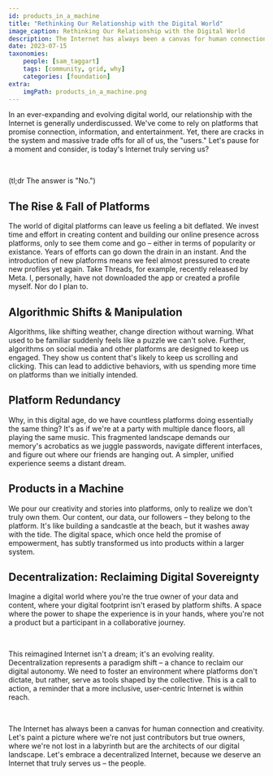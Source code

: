 ```yaml
---
id: products_in_a_machine
title: "Rethinking Our Relationship with the Digital World"
image_caption: Rethinking Our Relationship with the Digital World
description: The Internet has always been a canvas for human connection and creativity. Yet, there are cracks in the system and massive trade offs for all of us.
date: 2023-07-15
taxonomies:
    people: [sam_taggart]
    tags: [community, grid, why]
    categories: [foundation]
extra:
    imgPath: products_in_a_machine.png
---
```


In an ever-expanding and evolving digital world, our relationship with the Internet is generally underdiscussed. We've come to rely on platforms that promise connection, information, and entertainment. Yet, there are cracks in the system and massive trade offs for all of us, the "users." Let's pause for a moment and consider, is today's Internet truly serving us?

<br/>

(tl;dr The answer is "No.")

## The Rise & Fall of Platforms

The world of digital platforms can leave us feeling a bit deflated. We invest time and effort in creating content and building our online presence across platforms, only to see them come and go – either in terms of popularity or existance. Years of efforts can go down the drain in an instant. And the introduction of new platforms means we feel almost pressured to create new profiles yet again. Take Threads, for example, recently released by Meta. I, personally, have not downloaded the app or created a profile myself. Nor do I plan to.

## Algorithmic Shifts & Manipulation

Algorithms, like shifting weather, change direction without warning. What used to be familiar suddenly feels like a puzzle we can't solve. Further, algorithms on social media and other platforms are designed to keep us engaged. They show us content that's likely to keep us scrolling and clicking. This can lead to addictive behaviors, with us spending more time on platforms than we initially intended.

## Platform Redundancy

Why, in this digital age, do we have countless platforms doing essentially the same thing? It's as if we're at a party with multiple dance floors, all playing the same music. This fragmented landscape demands our memory's acrobatics as we juggle passwords, navigate different interfaces, and figure out where our friends are hanging out. A simpler, unified experience seems a distant dream.

## Products in a Machine

We pour our creativity and stories into platforms, only to realize we don't truly own them. Our content, our data, our followers – they belong to the platform. It's like building a sandcastle at the beach, but it washes away with the tide. The digital space, which once held the promise of empowerment, has subtly transformed us into products within a larger system.

## Decentralization: Reclaiming Digital Sovereignty

Imagine a digital world where you're the true owner of your data and content, where your digital footprint isn't erased by platform shifts. A space where the power to shape the experience is in your hands, where you're not a product but a participant in a collaborative journey.

<br/>

This reimagined Internet isn't a dream; it's an evolving reality. Decentralization represents a paradigm shift – a chance to reclaim our digital autonomy. We need to foster an environment where platforms don't dictate, but rather, serve as tools shaped by the collective. This is a call to action, a reminder that a more inclusive, user-centric Internet is within reach.

<br/>

The Internet has always been a canvas for human connection and creativity. Let's paint a picture where we're not just contributors but true owners, where we're not lost in a labyrinth but are the architects of our digital landscape. Let's embrace a decentralized Internet, because we deserve an Internet that truly serves us – the people.
